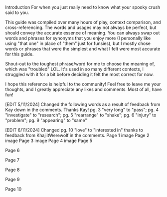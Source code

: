 Introduction
For when you just really need to know what your spooky crush said to you.

This guide was compiled over many hours of play, context comparison, and cross-referencing. The words and usages may not always be perfect, but should convey the accurate essence of meaning. You can always swap out words and phrases for synonyms that you enjoy more (I personally like using "that one" in place of "them" just for funsies), but I mostly chose words or phrases that were the simplest and what I felt were most accurate for this guide.

Shout-out to the toughest phrase/word for me to choose the meaning of, which was "troubled" LOL. It's used in so many different contexts, I struggled with it for a bit before deciding it felt the most correct for now.

I hope this reference is helpful to the community! Feel free to leave me your thoughts, and I greatly appreciate any likes and comments. Most of all, have fun!

[EDIT 5/11/2024] Changed the following words as a result of feedback from Kay down in the comments. Thanks Kay!
pg. 3 "very long" to "pass"; pg. 4 "investigate" to "research"; pg. 5 "rearrange" to "shake"; pg. 6 "injury" to "problem"; pg. 9 "appearing" to "same"

[EDIT 6/11/2024] Changed pg. 10 "love" to "interested in" thanks to feedback from KhajiitWerewolf in the comments.
Page 1
image
Page 2
image
Page 3
image
Page 4
image
Page 5

Page 6

Page 7

Page 8

Page 9

Page 10

